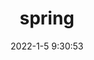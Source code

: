 ---
pageComponent:
  name: Catalogue
  data:
    key: 024.spring
    imgUrl: /assets/img/spring.png
    description: spring
title: spring
date: 2022-1-5 9:30:53
permalink: /spring/
sidebar: false
article: false
comment: false
comments: false
editLink: false
---